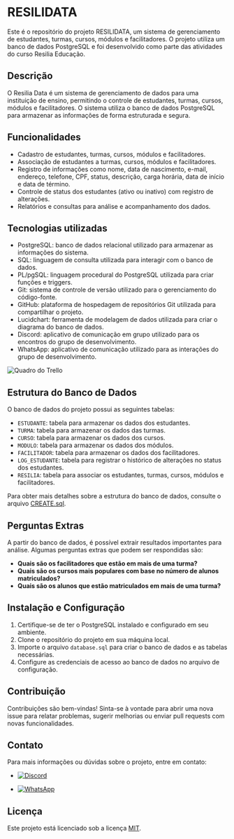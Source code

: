 # RESILIDATA

Este é o repositório do projeto RESILIDATA, um sistema de gerenciamento de estudantes, turmas, cursos, módulos e facilitadores. O projeto utiliza um banco de dados PostgreSQL e foi desenvolvido como parte das atividades do curso Resilia Educação.

## Descrição

O Resilia Data é um sistema de gerenciamento de dados para uma instituição de ensino, permitindo o controle de estudantes, turmas, cursos, módulos e facilitadores. O sistema utiliza o banco de dados PostgreSQL para armazenar as informações de forma estruturada e segura.

## Funcionalidades

- Cadastro de estudantes, turmas, cursos, módulos e facilitadores.
- Associação de estudantes a turmas, cursos, módulos e facilitadores.
- Registro de informações como nome, data de nascimento, e-mail, endereço, telefone, CPF, status, descrição, carga horária, data de início e data de término.
- Controle de status dos estudantes (ativo ou inativo) com registro de alterações.
- Relatórios e consultas para análise e acompanhamento dos dados.

## Tecnologias utilizadas

- PostgreSQL: banco de dados relacional utilizado para armazenar as informações do sistema.
- SQL: linguagem de consulta utilizada para interagir com o banco de dados.
- PL/pgSQL: linguagem procedural do PostgreSQL utilizada para criar funções e triggers.
- Git: sistema de controle de versão utilizado para o gerenciamento do código-fonte.
- GitHub: plataforma de hospedagem de repositórios Git utilizada para compartilhar o projeto.
- Lucidchart: ferramenta de modelagem de dados utilizada para criar o diagrama do banco de dados.
- Discord: aplicativo de comunicação em grupo utilizado para os encontros do grupo de desenvolvimento.
- WhatsApp: aplicativo de comunicação utilizado para as interações do grupo de desenvolvimento.


![Quadro do Trello](RESILIDATA/Apresentacao/trello.jpg)


## Estrutura do Banco de Dados

O banco de dados do projeto possui as seguintes tabelas:

- `ESTUDANTE`: tabela para armazenar os dados dos estudantes.
- `TURMA`: tabela para armazenar os dados das turmas.
- `CURSO`: tabela para armazenar os dados dos cursos.
- `MODULO`: tabela para armazenar os dados dos módulos.
- `FACILITADOR`: tabela para armazenar os dados dos facilitadores.
- `LOG_ESTUDANTE`: tabela para registrar o histórico de alterações no status dos estudantes.
- `RESILIA`: tabela para associar os estudantes, turmas, cursos, módulos e facilitadores.

Para obter mais detalhes sobre a estrutura do banco de dados, consulte o arquivo [CREATE.sql](CREATE.sql).


## Perguntas Extras

A partir do banco de dados, é possível extrair resultados importantes para análise. Algumas perguntas extras que podem ser respondidas são:

- **Quais são os facilitadores que estão em mais de uma turma?**
- **Quais são os cursos mais populares com base no número de alunos matriculados?**
- **Quais são os alunos que estão matriculados em mais de uma turma?**
  


## Instalação e Configuração

1. Certifique-se de ter o PostgreSQL instalado e configurado em seu ambiente.
2. Clone o repositório do projeto em sua máquina local.
3. Importe o arquivo `database.sql` para criar o banco de dados e as tabelas necessárias.
4. Configure as credenciais de acesso ao banco de dados no arquivo de configuração.

## Contribuição

Contribuições são bem-vindas! Sinta-se à vontade para abrir uma nova issue para relatar problemas, sugerir melhorias ou enviar pull requests com novas funcionalidades.

## Contato

Para mais informações ou dúvidas sobre o projeto, entre em contato:

- [![Discord](https://img.shields.io/badge/Discord-Click%20Here-blue?style=flat&logo=discord)]([link_do_discord](https://discord.com/channels/@julianapvh))

- [![WhatsApp](https://img.shields.io/badge/WhatsApp-Click%20Here-green?style=flat&logo=whatsapp)]([link_do_whatsapp](https://api.whatsapp.com/send?phone=5569993434364))


## Licença

Este projeto está licenciado sob a licença [MIT](LICENSE).
